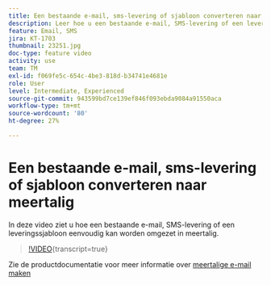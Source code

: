 ```yaml
---
title: Een bestaande e-mail, sms-levering of sjabloon converteren naar meertalig
description: Leer hoe u een bestaande e-mail, SMS-levering of een leveringssjabloon omzet in meerdere talen.
feature: Email, SMS
jira: KT-1703
thumbnail: 23251.jpg
doc-type: feature video
activity: use
team: TM
exl-id: f069fe5c-654c-4be3-818d-b34741e4681e
role: User
level: Intermediate, Experienced
source-git-commit: 943599bd7ce139ef846f093ebda9084a91550aca
workflow-type: tm+mt
source-wordcount: '80'
ht-degree: 27%

---
```


# Een bestaande e-mail, sms-levering of sjabloon converteren naar meertalig

In deze video ziet u hoe een bestaande e-mail, SMS-levering of een leveringssjabloon eenvoudig kan worden omgezet in meertalig.

>[!VIDEO](https://video.tv.adobe.com/v/23251?learn=on){transcript=true}

Zie de productdocumentatie voor meer informatie over [meertalige e-mail maken](https://experienceleague.adobe.com/docs/campaign-standard/using/communication-channels/email-messages/creating-a-multilingual-email.html?lang=en)
